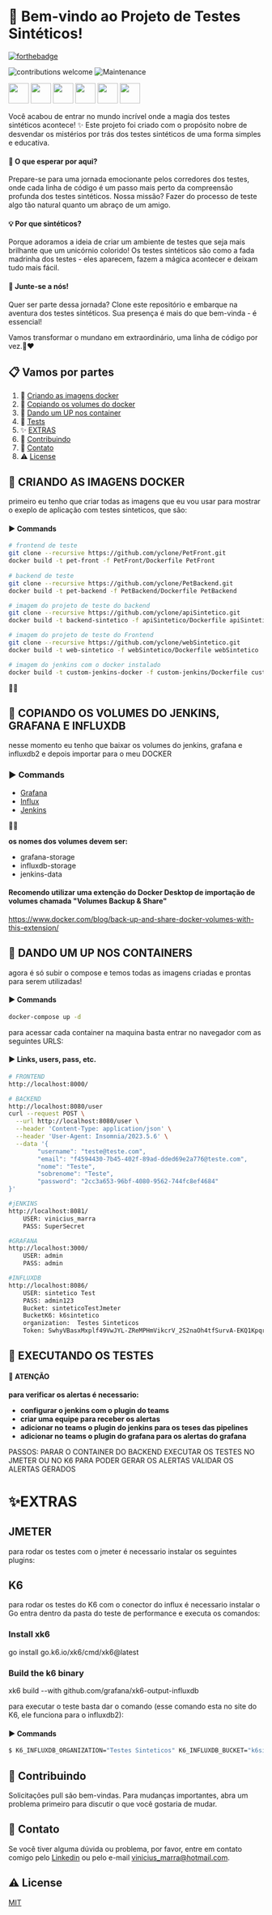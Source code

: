 # 🚀 Bem-vindo ao Projeto de Testes Sintéticos!
[![forthebadge](http://forthebadge.com/images/badges/built-with-love.svg)](http://forthebadge.com)

![contributions welcome](https://img.shields.io/badge/contributions-welcome-brightgreen.svg?style=flat) ![Maintenance](https://img.shields.io/badge/Maintained%3F-yes-green.svg)

<img loading="" src="https://www.svgviewer.dev/static-svgs/34448/docker.svg" width="40" height="40"/> <img loading="" src="https://www.svgrepo.com/show/184143/java.svg" width="40" height="40"/> <img loading="" src="https://www.svgrepo.com/show/333604/spring-boot.svg" width="40" height="40"/> <img loading="" src="https://www.svgrepo.com/download/353625/cucumber.svg" width="40" height="40"/> <img loading="" src="https://www.svgrepo.com/show/373699/jenkins.svg" width="40" height="40"/> <img loading="" src="https://www.svgrepo.com/show/448457/grafana.svg" width="40" height="40"/>


Você acabou de entrar no mundo incrível onde a magia dos testes sintéticos acontece! ✨ Este projeto foi criado com o propósito nobre de desvendar os mistérios por trás dos testes sintéticos de uma forma simples e educativa.

#### 🧪 O que esperar por aqui?
Prepare-se para uma jornada emocionante pelos corredores dos testes, onde cada linha de código é um passo mais perto da compreensão profunda dos testes sintéticos. Nossa missão? Fazer do processo de teste algo tão natural quanto um abraço de um amigo.

#### 💡 Por que sintéticos?
Porque adoramos a ideia de criar um ambiente de testes que seja mais brilhante que um unicórnio colorido! Os testes sintéticos são como a fada madrinha dos testes - eles aparecem, fazem a mágica acontecer e deixam tudo mais fácil.

#### 🎉 Junte-se a nós!
Quer ser parte dessa jornada? Clone este repositório e embarque na aventura dos testes sintéticos. Sua presença é mais do que bem-vinda - é essencial!

Vamos transformar o mundano em extraordinário, uma linha de código por vez.🚀❤️




## 📋 Vamos por partes

1. 🐳 [Criando as imagens docker](#criando-as-imagens-docker)
2. 📅 [Copiando os volumes do docker](#copiando-volumes)
3. 🚀 [Dando um UP nos container](#dandoup-containers)
4. 🧪 [Tests](#tests)
5. ✨ [EXTRAS](#EXTRAS)
6. 🤝 [Contribuindo](#Contribuindo)
7. 👀 [Contato](#Contato)
7. ⚠️ [License](#License)

</n>
</n>

## <a name="criando-as-imagens-docker">🐳 CRIANDO AS IMAGENS DOCKER</a>

primeiro eu tenho que criar todas as imagens que eu vou usar para mostrar o exeplo de aplicação com testes sinteticos, que são:

#### ▶️ Commands
```bash
# frontend de teste
git clone --recursive https://github.com/yclone/PetFront.git
docker build -t pet-front -f PetFront/Dockerfile PetFront
	
# backend de teste
git clone --recursive https://github.com/yclone/PetBackend.git
docker build -t pet-backend -f PetBackend/Dockerfile PetBackend

# imagem do projeto de teste do backend
git clone --recursive https://github.com/yclone/apiSintetico.git
docker build -t backend-sintetico -f apiSintetico/Dockerfile apiSintetico

# imagem do projeto de teste do Frontend
git clone --recursive https://github.com/yclone/webSintetico.git
docker build -t web-sintetico -f webSintetico/Dockerfile webSintetico

# imagem do jenkins com o docker instalado
docker build -t custom-jenkins-docker -f custom-jenkins/Dockerfile custom-jenkins

```
🚀🚀
</n>
</n>
## <a name="copiando-volumes">📅 COPIANDO OS VOLUMES DO JENKINS, GRAFANA E INFLUXDB </a>

nesse momento eu tenho que baixar os volumes do jenkins, grafana e influxdb2 e depois importar para o meu DOCKER

### ▶️ Commands

* [Grafana](https://drive.google.com/file/d/1SiQxVrVLUx7LflFvbiwStCKKiaq-J3BC/view?usp=drive_link) 
* [Influx](https://drive.google.com/file/d/1XbzbeLVHQ9ky2vzD5KxN-8781WHn6-F-/view?usp=drive_link) 
* [Jenkins](https://drive.google.com/file/d/1XLAzddXAj-428q-YE7Taa9JG2vrQGd7W/view?usp=drive_link) 

🚀🚀


<b> os nomes dos volumes devem ser: </b>
* grafana-storage
* influxdb-storage
* jenkins-data

#### Recomendo utilizar uma extenção do Docker Desktop de importação de volumes chamada "Volumes Backup & Share"
https://www.docker.com/blog/back-up-and-share-docker-volumes-with-this-extension/
</n>
</n>

## <a name="dandoup-containers">🚀 DANDO UM UP NOS CONTAINERS </a>

agora é só subir o compose e temos todas as imagens criadas e prontas para serem utilizadas!

#### ▶️ Commands
```bash
docker-compose up -d
```

para acessar cada container na maquina basta entrar no navegador com as seguintes URLS:

#### ▶️ Links, users, pass, etc.
```bash
# FRONTEND
http://localhost:8000/

# BACKEND
http://localhost:8080/user
curl --request POST \
  --url http://localhost:8080/user \
  --header 'Content-Type: application/json' \
  --header 'User-Agent: Insomnia/2023.5.6' \
  --data '{
		"username": "teste@teste.com",
		"email": "f4594430-7b45-402f-89ad-dded69e2a776@teste.com",
		"nome": "Teste",
		"sobrenome": "Teste",
		"password": "2cc3a653-96bf-4080-9562-744fc8ef4684"
}'

#jENKINS
http://localhost:8081/
    USER: vinicius_marra
    PASS: SuperSecret

#GRAFANA
http://localhost:3000/
    USER: admin
    PASS: admin

#INFLUXDB
http://localhost:8086/
    USER: sintetico Test
    PASS: admin123
    Bucket: sinteticoTestJmeter
    BucketK6: k6sintetico
    organization:  Testes Sinteticos
    Token: SwhyVBasxMxplf49VwJYL-ZReMPHmVikcrV_2S2naOh4tfSurvA-EKQ1KpqrVPHquurSbZHjNktfODjtGQM8Qg==
```

## <a name="tests">🧪 EXECUTANDO OS TESTES</a>

#### 📣 ATENÇÃO

<b>para verificar os alertas é necessario:
* configurar o jenkins com o plugin do teams
* criar uma equipe para receber os alertas
* adicionar no teams o plugin do jenkins para os teses das pipelines
* adicionar no teams o plugin do grafana para os alertas do grafana
</b>


PASSOS:
PARAR O CONTAINER DO BACKEND
EXECUTAR OS TESTES NO JMETER OU NO K6 PARA PODER GERAR OS ALERTAS
VALIDAR OS ALERTAS GERADOS


# <a name="EXTRAS">✨EXTRAS

## JMETER

para rodar os testes com o jmeter é necessario instalar os seguintes plugins:


## K6
para rodar os testes do K6 com o conector do influx é necessario instalar o Go
entra dentro da pasta do teste de performance e executa os comandos:
### Install xk6
go install go.k6.io/xk6/cmd/xk6@latest

### Build the k6 binary
xk6 build --with github.com/grafana/xk6-output-influxdb

para executar o teste basta dar o comando (esse comando esta no site do K6, ele funciona para o influxdb2):
#### ▶️ Commands
```bash
$ K6_INFLUXDB_ORGANIZATION="Testes Sinteticos" K6_INFLUXDB_BUCKET="k6sintetico" K6_INFLUXDB_TOKEN="SwhyVBasxMxplf49VwJYL-ZReMPHmVikcrV_2S2naOh4tfSurvA-EKQ1KpqrVPHquurSbZHjNktfODjtGQM8Qg==" K6_INFLUXDB_ADDR="http://localhost:8086" ./k6 run scenarios/Get-health.js -o xk6-influxdb
```

## <a name="Contribuindo"> 🤝 Contribuindo </a>

Solicitações pull são bem-vindas. Para mudanças importantes, abra um problema primeiro
para discutir o que você gostaria de mudar.


## <a name="Contato"> 👀 Contato </a>
Se você tiver alguma dúvida ou problema, por favor, entre em contato comigo pelo [Linkedin](https://www.linkedin.com/in/vinicius-marra-santos-20b17949/) ou pelo e-mail vinicius_marra@hotmail.com.

## <a name="License">⚠️ License </a>

[MIT](https://github.com/yclone)